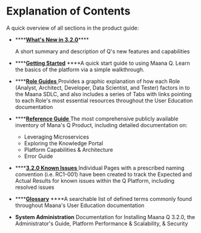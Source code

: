 # Explanation of Contents

A quick overview of all sections in the product guide:

* \*\*\*\*[**What's New in 3.2.0**]()\*\*\*\*

  A short summary and description of Q's new features and capabilities   

* \*\*\*\*[**Getting Started**](getting-started-with-maana/) ****A quick start guide to using Maana Q. Learn the basics of the platform via a simple walkthrough. 
* \*\*\*\*[**Role Guides** ]()Provides a graphic explanation of how each Role \(Analyst, Architect, Developer, Data Scientist, and Tester\) factors in to the Maana SDLC, and also includes a series of Tabs with links pointing to each Role's most essential resources throughout the User Education documentation   
* \*\*\*\*[**Reference Guide** ](reference-guide/)The most comprehensive publicly available inventory of Mana's Q Product, including detailed documentation on:
  * Leveraging Microservices
  * Exploring the Knowledge Portal
  * Platform Capabilities & Architecture
  * Error Guide 
* \*\*\*\*[**3.2.0 Known Issues** ]()Individual Pages with a prescribed naming convention \(i.e. RC1-001\) have been created to track the Expected and Actual Results for known issues within the Q Platform, including resolved issues 
* \*\*\*\*[**Glossary**](glossary.md) ****A searchable list of defined terms commonly found throughout Maana's User Education documentation 
* **System Administration** Documentation for Installing Maana Q 3.2.0, the Administrator's Guide, Platform Performance & Scalability, & Security

